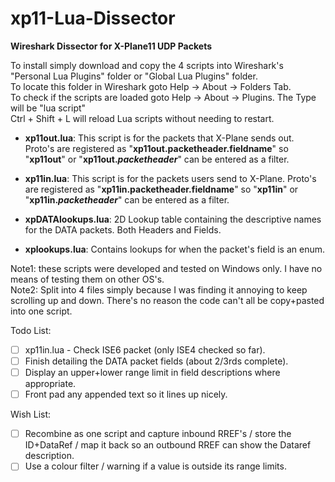 # xp11-Lua-Dissector
**Wireshark Dissector for X-Plane11 UDP Packets**

To install simply download and copy the 4 scripts into Wireshark's "Personal Lua Plugins" folder or "Global Lua Plugins" folder.\
To locate this folder in Wireshark goto Help -> About -> Folders Tab.\
To check if the scripts are loaded goto Help -> About -> Plugins. The Type will be "lua script"\
Ctrl + Shift + L will reload Lua scripts without needing to restart.

- **xp11out.lua**: This script is for the packets that X-Plane sends out. Proto's are registered as "**xp11out.packetheader.fieldname**" so "**xp11out**" or "**xp11out.$packetheader$**" can be entered as a filter.

- **xp11in.lua**: This script is for the packets users send to X-Plane. Proto's are registered as "**xp11in.packetheader.fieldname**" so "**xp11in**" or "**xp11in.$packetheader$**" can be entered as a filter.

- **xpDATAlookups.lua**: 2D Lookup table containing the descriptive names for the DATA packets. Both Headers and Fields.

- **xplookups.lua**: Contains lookups for when the packet's field is an enum.


Note1: these scripts were developed and tested on Windows only. I have no means of testing them on other OS's.\
Note2: Split into 4 files simply because I was finding it annoying to keep scrolling up and down. There's no reason the code can't all be copy+pasted into one script.

Todo List:
- [ ] xp11in.lua - Check ISE6 packet (only ISE4 checked so far).
- [ ] Finish detailing the DATA packet fields (about 2/3rds complete).
- [ ] Display an upper+lower range limit in field descriptions where appropriate.
- [ ] Front pad any appended text so it lines up nicely.

Wish List:
- [ ] Recombine as one script and capture inbound RREF's / store the ID+DataRef / map it back so an outbound RREF can show the Dataref description.
- [ ] Use a colour filter / warning if a value is outside its range limits.
